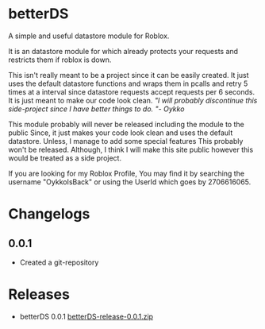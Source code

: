 # betterDS
A simple and useful datastore module for Roblox.

It is an datastore module for which already protects your requests and restricts them if roblox is down.

This isn't really meant to be a project since it can be easily created. It just uses the default datastore functions and
wraps them in pcalls and retry 5 times at a interval since datastore requests accept requests per 6 seconds. It is just meant to make
our code look clean. *"I will probably discontinue this side-project since I have better things to do. "- Oykko*

This module probably will never be released including the module to the public
Since, it just makes your code look clean and uses the default datastore. Unless, I manage to add some special features
This probably won't be released. Although, I think I will make this site public however this would be treated as a side project. 

If you are looking for my Roblox Profile, You may find it by searching the username "OykkoIsBack" or using the UserId which goes by 2706616065.

# Changelogs

  ## 0.0.1 ##
  - Created a git-repository

# Releases 

- betterDS 0.0.1 [betterDS-release-0.0.1.zip](https://github.com/git-oykko/betterDS/files/8959984/betterDS-release-0.0.1.zip)
